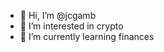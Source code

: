 - 👋 Hi, I’m @jcgamb
- 👀 I’m interested in crypto
- 🌱 I’m currently learning finances

<!---
jcgamb/jcgamb is a ✨ special ✨ repository because its `README.md` (this file) appears on your GitHub profile.
You can click the Preview link to take a look at your changes.
--->
